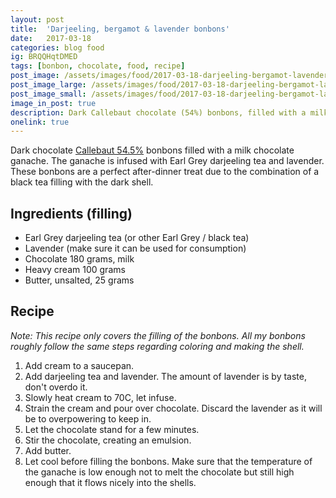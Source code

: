 ```yaml
---
layout: post
title:  'Darjeeling, bergamot & lavender bonbons'
date:   2017-03-18
categories: blog food
ig: BRQQHqtDMED
tags: [bonbon, chocolate, food, recipe]
post_image: /assets/images/food/2017-03-18-darjeeling-bergamot-lavender-bonbons.jpg
post_image_large: /assets/images/food/2017-03-18-darjeeling-bergamot-lavender-bonbons_large.jpg
post_image_small: /assets/images/food/2017-03-18-darjeeling-bergamot-lavender-bonbons_thumbnail.jpg
image_in_post: true
description: Dark Callebaut chocolate (54%) bonbons, filled with a milk chocolate ganache infused with Earl Grey darjeeling tea and lavender
onelink: true
---
```


Dark  chocolate [Callebaut 54.5%](https://amzn.to/2BmzCtn) bonbons filled with a milk chocolate ganache. The ganache is infused with Earl Grey darjeeling tea and lavender. These bonbons are a perfect after-dinner treat due to the combination of a black tea filling with the dark shell.

## Ingredients (filling)

- Earl Grey darjeeling tea (or other Earl Grey / black tea)
- Lavender (make sure it can be used for consumption)
- Chocolate 180 grams, milk
- Heavy cream 100 grams
- Butter, unsalted, 25 grams

## Recipe

*Note: This recipe only covers the filling of the bonbons. All my bonbons roughly follow the same steps regarding coloring and making the shell.*

1. Add cream to a saucepan.
2. Add darjeeling tea and lavender. The amount of lavender is by taste, don't overdo it.
3. Slowly heat cream to 70C, let infuse.
4. Strain the cream and pour over chocolate. Discard the lavender as it will be to overpowering to keep in.
5. Let the chocolate stand for a few minutes.
5. Stir the chocolate, creating an emulsion.
6. Add butter.
7. Let cool before filling the bonbons. Make sure that the temperature of the ganache is low enough not to melt the chocolate but still high enough that it flows nicely into the shells.
